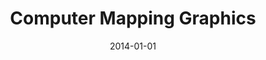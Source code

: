 ---
title: "Computer Mapping Graphics"
collection: teaching
type: "Undergraduate course"
permalink: /teaching/2014-spring-teaching-1
venue: "The University of Alabama"
date: 2014-01-01
location: "City, Country"
---